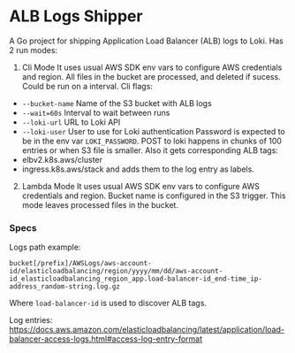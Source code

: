 # ALB Logs Shipper

A Go project for shipping Application Load Balancer (ALB) logs to Loki.
Has 2 run modes:

1. Cli Mode
It uses usual AWS SDK env vars to configure AWS credentials and region.
All files in the bucket are processed, and deleted if sucess. Could be run on a interval.
Cli flags:
- `--bucket-name` Name of the S3 bucket with ALB logs
- `--wait=60s` Interval to wait between runs
- `--loki-url` URL to Loki API
- `--loki-user` User to use for Loki authentication
Password is expected to be in the env var `LOKI_PASSWORD`. POST to loki happens in chunks of 100 entries or when S3 file is smaller.
Also it gets corresponding ALB tags:
- elbv2.k8s.aws/cluster
- ingress.k8s.aws/stack
and adds them to the log entry as labels.

2. Lambda Mode
It uses usual AWS SDK env vars to configure AWS credentials and region.
Bucket name is configured in the S3 trigger.
This mode leaves processed files in the bucket.

### Specs
Logs path example:
```
bucket[/prefix]/AWSLogs/aws-account-id/elasticloadbalancing/region/yyyy/mm/dd/aws-account-id_elasticloadbalancing_region_app.load-balancer-id_end-time_ip-address_random-string.log.gz
```
Where `load-balancer-id` is used to discover ALB tags.

Log entries:
https://docs.aws.amazon.com/elasticloadbalancing/latest/application/load-balancer-access-logs.html#access-log-entry-format

